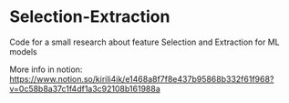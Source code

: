 # Selection-Extraction
Code for a small research about feature Selection and Extraction for ML models

More info in notion:
https://www.notion.so/kirili4ik/e1468a8f7f8e437b95868b332f61f968?v=0c58b8a37c1f4df1a3c92108b161988a
